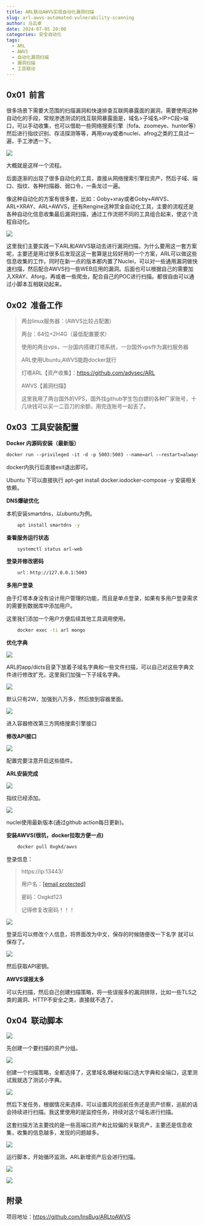 ```yaml
---
title: ARL联动AWVS实现自动化漏洞扫描
slug: arl-awvs-automated-vulnerability-scanning
author: 马云卓
date: 2024-07-05 20:00
categories: 安全自动化
tags:
  - ARL
  - AWVS
  - 自动化漏洞扫描
  - 漏洞扫描
  - 工具联动
---
```


## 0x01  前言

很多场景下需要大范围的扫描漏洞和快速排查互联网暴露面的漏洞，需要使用这种自动化的手段，常规渗透测试的找互联网暴露面是，域名>子域名>IP>C段>端口，可以手动收集，也可以借助一些网络搜索引擎（fofa、zoomeye、hunter等）然后进行指纹识别、存活探测等等，再用xray或者nuclei、afrog之类的工具过一遍，手工渗透一下。

![](./arl-awvs-automated-vulnerability-scanning/assets/17617401984280.7467799421640908.png)

大概就是这样一个流程。

后面逐渐的出现了很多自动化的工具，直接从网络搜索引擎拉资产，然后子域、端口、指纹、各种扫描器、弱口令，一条龙过一遍。

像这种自动化的方案有很多套，比如：Goby+xray或者Goby+AWVS、ARL+XRAY、ARL+AWVS，还有Rengine这种赏金自动化工具，主要的流程还是各种自动化信息收集最后漏洞扫描，通过工作流把不同的工具组合起来，使这个流程自动化。

![](./arl-awvs-automated-vulnerability-scanning/assets/17617401984990.05224247215690114.png)

这里我们主要实践一下ARL和AWVS联动去进行漏洞扫描，为什么要用这一套方案呢，主要还是用过很多后发现这这一套算是比较好用的一个方案，ARL可以做这些信息收集的工作，同时在新一点的版本都内置了Nuclei，可以对一些通用漏洞做快速扫描，然后配合AWVS扫一些WEB应用的漏洞。后面也可以根据自己的需要加入XRAY、Aforg，再或者一些爬虫，配合自己的POC进行扫描。都很自由可以通过小脚本互相联动起来。

## 0x02  准备工作

> 两台linux服务器：(AWVS比较占配置)
> 
> 两台：64位+2H4G（最低配置要求）
> 
> 使用的两台vps，一台国内搭建灯塔系统，一台国外vps作为漏扫服务器
> 
> ARL使用Ubuntu,AWVS能跑docker就行
> 
> 灯塔ARL【资产收集】：https://github.com/adysec/ARL
> 
> AWVS【漏洞扫描】
> 
> 这里我用了两台国外的VPS，国外找github学生包白嫖的各种厂家账号，十几块钱可以买一二百刀的余额，用完连账号一起丢了。

## 0x03  工具安装配置

**Docker 内源码安装（最新版）**

``` Bash
docker run --privileged -it -d -p 5003:5003 --name=arl --restart=always centos/usr/sbin/init
```

docker内执行后直接exit退出即可。

Ubuntu 下可以直接执行 apt-get install docker.iodocker-compose -y 安装相关依赖。

**DNS爆破优化**

本机安装smartdns，以ubuntu为例。

``` Bash
    apt install smartdns -y
```

**查看服务运行状态**

``` Bash
    systemctl status arl-web
```

**登录并修改密码**

``` Bash
    url：http://127.0.0.1:5003
```

**多用户登录**

由于灯塔本身没有设计用户管理的功能，而且是单点登录，如果有多用户登录需求的需要到数据库中添加用户。

这里我们添加一个用户方便后续其他工具调用使用。

``` Bash
    docker exec -ti arl mongo
```

**优化字典**  

![](./arl-awvs-automated-vulnerability-scanning/assets/17617401985710.7920269336048347.png)

ARL的app/dicts目录下放着子域名字典和一些文件扫描，可以自己对这些字典文件进行修改扩充，这里我们加强一下子域名字典。

![](./arl-awvs-automated-vulnerability-scanning/assets/17617401986420.27759772564834284.png)

默认只有2W，加强到八万多，然后放到容器里面。

![](./arl-awvs-automated-vulnerability-scanning/assets/17617401987170.5852673165621896.png)

进入容器修改第三方网络搜索引擎接口

**修改API接口**

![](./arl-awvs-automated-vulnerability-scanning/assets/17617401987880.43658766010944594.png)

配置完要注意开启这些插件。

**ARL安装完成**

![](./arl-awvs-automated-vulnerability-scanning/assets/17617401988650.630318684177474.png)

指纹已经添加。

![](./arl-awvs-automated-vulnerability-scanning/assets/17617401989340.4600007214364287.png)

nuclei使用最新版本(通过github action每日更新)。

**安装AWVS(很坑，docker拉取方便一点)**

``` Bash
    docker pull 0xgkd/awvs
```

登录信息：

> https://ip:13443/
> 
> 用户名：[\[email protected\]](/cdn-cgi/l/email-protection)
> 
> 密码：Oxgkd123
> 
> 记得修复改密码！！！

![](./arl-awvs-automated-vulnerability-scanning/assets/17617401990050.49907322757123584.png)

登录后可以修改个人信息，将界面改为中文，保存的时候随便改一下名字 就可以保存了。

![](./arl-awvs-automated-vulnerability-scanning/assets/17617401990790.8108483280850344.png)

然后获取API密钥。

**AWVS误报太多**

可以先扫描，然后自己创建扫描策略，将一些误报多的漏洞排除，比如一些TLS之类的漏洞、HTTP不安全之类，直接就不选了。

## 0x04  联动脚本

![](./arl-awvs-automated-vulnerability-scanning/assets/17617401991510.19295388516496648.png)

先创建一个要扫描的资产分组。

![](./arl-awvs-automated-vulnerability-scanning/assets/17617401992190.6492602046404933.png)

创建一个扫描策略，全都选择了，这里域名爆破和端口选大字典和全端口，这里测试我就选了测试小字典。

![](./arl-awvs-automated-vulnerability-scanning/assets/17617401992900.12608262481489418.png)

然后下发任务，根据情况来选择，可以设置风险巡航任务还是资产侦察，巡航的话会持续进行扫描。我这里使用的是监控任务，持续对这个域名进行扫描。

这套扫描方法主要找的是一些高端口资产和比较偏的关联资产，主要还是信息收集，收集的信息越多，发现的问题越多。

![](./arl-awvs-automated-vulnerability-scanning/assets/17617401993600.049499099536916225.png)

运行脚本，开始循环监测，ARL新增资产后会进行扫描。

![](./arl-awvs-automated-vulnerability-scanning/assets/17617401994310.18097281582799973.png)

![](./arl-awvs-automated-vulnerability-scanning/assets/17617401995020.7462087413157218.png)

## 附录

项目地址：https://github.com/InsBug/ARLtoAWVS
